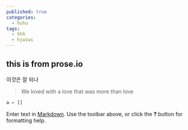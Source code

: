 ```yaml
---
published: true
categories:
  - huhu
tags:
  - hhh
  - hjwiwi
---
```

## this is from prose.io

이것은 잘 되나


> We loved with a love that was more than love






```python
a = []
```

Enter text in [Markdown](http://daringfireball.net/projects/markdown/). Use the toolbar above, or click the **?** button for formatting help.
